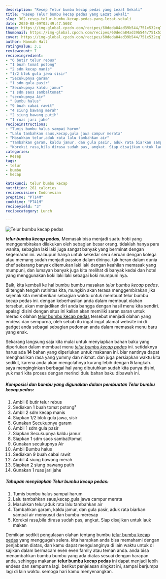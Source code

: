 ```yaml
---
description: "Resep Telur bumbu kecap pedas yang Lezat Sekali"
title: "Resep Telur bumbu kecap pedas yang Lezat Sekali"
slug: 302-resep-telur-bumbu-kecap-pedas-yang-lezat-sekali
date: 2020-08-09T03:49:47.560Z
image: https://img-global.cpcdn.com/recipes/60deda84ad39b544/751x532cq70/telur-bumbu-kecap-pedas-foto-resep-utama.jpg
thumbnail: https://img-global.cpcdn.com/recipes/60deda84ad39b544/751x532cq70/telur-bumbu-kecap-pedas-foto-resep-utama.jpg
cover: https://img-global.cpcdn.com/recipes/60deda84ad39b544/751x532cq70/telur-bumbu-kecap-pedas-foto-resep-utama.jpg
author: Hannah Hall
ratingvalue: 3.1
reviewcount: 7
recipeingredient:
- "6 butir telur rebus"
- "1 buah tomat potong"
- "2 sdm kecap manis"
- "1/2 blok gula jawa sisir"
- "Secukupnya garam"
- "1 sdm gula pasir"
- "Secukupnya kaldu jamur"
- "1 sdm saos sambaltomat"
- "secukupnya Air"
- " Bumbu halus"
- "9 buah cabai rawit"
- "4 siung bawang merah"
- "2 siung bawang putih"
- "1 ruas jari jahe"
recipeinstructions:
- "Tumis bumbu halus sampai harum"
- "Lalu tambahkan saus,kecap,gula jawa campur merata"
- "Masukkan telur,aduk rata lalu tambahkan air"
- "Tambahkan garam, kaldu jamur, dan gula pasir, aduk rata biarkan sampai air menyusut dan bumbu meresap"
- "Koreksi rasa,bila dirasa sudah pas, angkat. Siap disajikan untuk lauk makan"
categories:
- Resep
tags:
- telur
- bumbu
- kecap

katakunci: telur bumbu kecap 
nutrition: 261 calories
recipecuisine: Indonesian
preptime: "PT14M"
cooktime: "PT41M"
recipeyield: "3"
recipecategory: Lunch

---
```



![Telur bumbu kecap pedas](https://img-global.cpcdn.com/recipes/60deda84ad39b544/751x532cq70/telur-bumbu-kecap-pedas-foto-resep-utama.jpg)

<b><i>telur bumbu kecap pedas</i></b>, Memasak bisa menjadi suatu hobi yang menggembirakan dilakukan oleh sebagian besar orang. tidaklah hanya para wanita, sebagian laki laki juga sangat banyak yang berminat dengan kegemaran ini. walaupun hanya untuk sekedar seru seruan dengan kolega atau memang sudah menjadi passion dalam dirinya. tak heran dalam dunia chef sekarang banyak ditemukan laki laki dengan keahlian memasak yang mumpuni, dan lumayan banyak juga kita melihat di banyak kedai dan hotel yang menggunakan koki laki laki sebagai koki mumpuni nya.



Baik, kita kembali ke hal bumbu bumbu masakan <i>telur bumbu kecap pedas</i>. di tengah tengah rutinitas kita, mungkin akan terasa menggembirakan jika sejenak kita memberikan sebagian waktu untuk membuat telur bumbu kecap pedas ini. dengan keberhasilan anda dalam membuat olahan tersebut, akan menjadikan diri anda bangga dengan hasil menu kita sendiri. apalagi disini dengan situs ini kalian akan memiliki saran saran untuk meracik olahan <u>telur bumbu kecap pedas</u> tersebut menjadi olahan yang endess dan sempurna, oleh sebab itu ingat ingat alamat website ini di gadget anda sebagai sebagian pedoman anda dalam memasak menu baru yang enak.


Sekarang langsung saja kita mulai untuk menyiapkan bahan baku yang diperlukan dalam membuat menu <u><i>telur bumbu kecap pedas</i></u> ini. setidaknya harus ada <b>14</b> bahan yang diperlukan untuk makanan ini. biar nantinya dapat menghasilkan rasa yang yummy dan nikmat. dan juga persiapkan waktu kita sedikit, karena anda akan mengolahnya kurang lebih dengan <b>5</b> langkah. saya menginginkan berbagai hal yang dibutuhkan sudah kita punya disini, yuk mari kita proses dengan merinci dulu bahan baku dibawah ini.

<!--inarticleads1-->

##### Komposisi dan bumbu yang digunakan dalam pembuatan Telur bumbu kecap pedas:

1. Ambil 6 butir telur rebus
1. Sediakan 1 buah tomat potong²
1. Ambil 2 sdm kecap manis
1. Siapkan 1/2 blok gula jawa, sisir
1. Gunakan Secukupnya garam
1. Ambil 1 sdm gula pasir
1. Siapkan Secukupnya kaldu jamur
1. Siapkan 1 sdm saos sambal/tomat
1. Gunakan secukupnya Air
1. Ambil  Bumbu halus
1. Sediakan 9 buah cabai rawit
1. Ambil 4 siung bawang merah
1. Siapkan 2 siung bawang putih
1. Gunakan 1 ruas jari jahe




<!--inarticleads2-->

##### Tahapan menyiapkan Telur bumbu kecap pedas:

1. Tumis bumbu halus sampai harum
1. Lalu tambahkan saus,kecap,gula jawa campur merata
1. Masukkan telur,aduk rata lalu tambahkan air
1. Tambahkan garam, kaldu jamur, dan gula pasir, aduk rata biarkan sampai air menyusut dan bumbu meresap
1. Koreksi rasa,bila dirasa sudah pas, angkat. Siap disajikan untuk lauk makan




Demikian sedikit pengulasan olahan tentang bumbu <u>telur bumbu kecap pedas</u> yang menggugah selera. kita harapkan anda bisa memahami dengan penjabaran diatas, dan kamu dapat mengulanginya di lain waktu untuk di sajikan dalam bermacam even even family atau teman anda. anda bisa menambahkan bumbu bumbu yang ada diatas sesuai dengan harapan anda, sehingga makanan <b>telur bumbu kecap pedas</b> ini dapat menjadi lebih endess dan sempurna lagi. berikut penjelasan singkat ini, sampai berjumpa lagi di lain waktu. semoga hari kamu menyenangkan.

